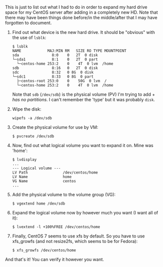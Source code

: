 This is just to list out what I had to do in order to expand my hard drive space for my CentOS server after adding in a completely new HD. Note that there may have been things done before/in the middle/after that I may have forgotten to document.

1. Find out what device is the new hard drive. It should be "obvious" with the use of `lsblk`:

   ```
   $ lsblk
   NAME            MAJ:MIN RM   SIZE RO TYPE MOUNTPOINT
   sda               8:0    0   2T  0 disk
   └─sda1            8:1    0   2T  0 part
     └─centos-home 253:2    0    4T  0 lvm  /home
   sdb               8:16   0   2T  0 disk
   sdc               8:32   0 8G  0 disk
   └─sdc1            8:33   0 8G  0 part
     ├─centos-root 253:0    0    50G  0 lvm  /
     └─centos-home 253:2    0    4T  0 lvm  /home
   ```

   Note that `sdb` (`/dev/sdb`)  is the physical volume (PV) I'm trying to add + *has no partitions*. I can't remember the 'type' but it was probably `disk`.

2. Wipe the disk:

   ```
   wipefs -a /dev/sdb
   ```

3. Create the physical volume for use by VM:
   ```
   $ pvcreate /dev/sdb
   ```

4. Now, find out what logical volume you want to expand it on. Mine was 'home':
   ```
   $ lvdisplay
   ...
   --- Logical volume ---
   LV Path                /dev/centos/home
   LV Name                home
   VG Name                centos
   ...
   ```

5. Add the physical volume to the volume group (VG):
   ```
   $ vgextend home /dev/sdb
   ```

6. Expand the logical volume now by however much you want (I want all of it):
   ```
   $ lvextend -l +100%FREE /dev/centos/home
   ```
   
7. Finally, CentOS 7 seems to use xfs by default. So you have to use xfs_growfs (and not resize2fs, which seems to be for Fedora):

   ```
   $ xfs_growfs /dev/centos/home
   ```

And that's it! You can verify it however you want.
